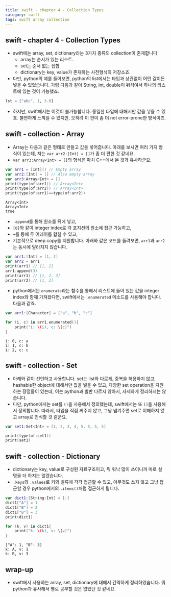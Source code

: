 ```yaml
---
title: swift - chapter 4 - Collection Types
category: swift
tags: swift array collection
---
```


## swift - chapter 4 - Collection Types

- swift에는 array, set, dictionary라는 3가지 종류의 collection이 존재합니다
  - array는 순서가 있는 리스트. 
  - set는 순서 없는 집합 
  - dictionary는 key, value가 존재하는 사전형식의 저장소죠.
- 다만, python의 예를 들어보면, python의 list에서는 타입과 상관없이 어떤 값이든 넣을 수 있었습니다. 가령 다음과 같이 String, int, double이 뒤섞여서 하나의 리스트에 있는 것이 가능했죠.

```python
lst = ["abc", 1, 3.0]
```

- 하지만, swift에서는 이것이 불가능합니다. 동일한 타입에 대해서만 값을 넣을 수 있죠. 불편하게 느껴질 수 있지만, 오히려 이 편이 좀 더 not error-prone한 방식이죠.

## swift - collection - Array 

- Array는 다음과 같은 형태로 만들고 값을 넣어줍니다. 아래를 보시면 여러 가지 방식이 있는데, 저는 `var arr2:[Int] = []`가 좀 더 편한 것 같네요.
- `var arr3:Array<Int> = []`의 형식은 마치 C++에서 본 것과 유사하군요.

```swift
var arr1 = [Int]() // Empty array
var arr2:[Int] = [] // Also empty array
var arr3:Array<Int> = []
print(type(of:arr1)) // Array<Int>
print(type(of:arr2)) // Array<Int>
print(type(of:arr1)==type(of:arr2))
```

```plaintext
Array<Int>
Array<Int>
true
```

- `.append`를 통해 원소를 뒤에 넣고, 
- `[0]`와 같이 integer index로 각 포지션의 원소에 접근 가능하고, 
- `+`를 통해 두 어레이를 합칠 수 있고, 
- 기본적으로 deep copy를 지원합니다. 아래와 같은 코드를 돌려보면, `arr1`과 `arr2`는 동시에 달라지지 않습니다.

```swift
var arr1:[Int] = [1, 2]
var arr2 = arr1
print(arr1) // [1, 2]
arr1.append(3)
print(arr1) // [1, 2, 3]
print(arr2) // [1, 2]
```

- python에서는 `enumerate`라는 함수를 통해서 리스트에 들어 있는 값을 integer index와 함깨 가져왔다면, swift에서는 `.enumerated` 메소드를 사용해야 합니다. 다음과 같죠.

```swift
var arr1:[Character] = ["a", "b", "c"]

for (i, c) in arr1.enumerated(){
    print("i: \(i), c: \(c)")
}
```

```plaintext
i: 0, c: a
i: 1, c: b
i: 2, c: c
```

## swift - collection - Set

- 아래와 같이 선언하고 사용합니다. set는 list와 다르게, 중복을 허용하지 않고, hashable한 object에 대해서만 값을 넣을 수 있고, 다양한 set operation을 지원하는 장점들이 있는데, 이는 python과 별반 다르지 않아서, 자세하게 정리하지는 않습니다.
- 다만, python에서는 set를 `()`을 사용해서 정의했는데, swift에서는 또 `[]`을 사용해서 정의합니다. 따라서, 타입을 직접 써주지 않고, 그냥 넘겨주면 set로 이해하지 않고 array로 인식할 것 같군요.

```swift
var set1:Set<Int> = [1, 2, 3, 4, 5, 5, 5, 5]

print(type(of:set1))
print(set1)
```

## swift - collection - Dictionary

- dictionary는 key, value로 구성된 자료구조이고, 뭐 워낙 많이 쓰이니까 따로 설명을 더 하지는 않겠습니다.
- `.keys`와 `.values`로 키와 밸류에 각각 접근할 수 있고, 아무것도 쓰지 않고 그냥 접근할 경우 python에서의 `.items()`처럼 접근하게 됩니다.

```swift
var dict1:[String:Int] = [:]
dict1["A"] = 1
dict1["B"] = 2
dict1["B"] = 3
print(dict1)

for (k, v) in dict1{
    print("k: \(k), v: \(v)")
}
```

```plaintext
["A": 1, "B": 3]
k: A, v: 1
k: B, v: 3
```

## wrap-up

- swift에서 사용하는 array, set, dictionary에 대해서 간략하게 정리하였습니다. 뭐 python과 유사해서 별로 공부할 것은 없었던 것 같네요.
